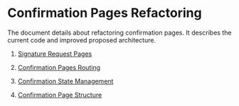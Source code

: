 # Confirmation Pages Refactoring

The document details about refactoring confirmation pages. It describes the current code and improved proposed architecture.

1. [Signature Request Pages](https://github.com/MetaMask/metamask-extension/tree/develop/docs/refactoring/signature-request)

2. [Confirmation Pages Routing](https://github.com/MetaMask/metamask-extension/tree/develop/docs/refactoring/confirmation-pages-routing)

3. [Confirmation State Management](https://github.com/MetaMask/metamask-extension/tree/develop/docs/refactoring/confirmation-state-management)

4. [Confirmation Page Structure](https://github.com/MetaMask/metamask-extension/tree/develop/docs/refactoring/confirmation-page=structure)
